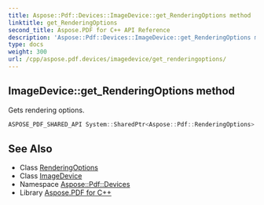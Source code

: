 ```yaml
---
title: Aspose::Pdf::Devices::ImageDevice::get_RenderingOptions method
linktitle: get_RenderingOptions
second_title: Aspose.PDF for C++ API Reference
description: 'Aspose::Pdf::Devices::ImageDevice::get_RenderingOptions method. Gets rendering options in C++.'
type: docs
weight: 300
url: /cpp/aspose.pdf.devices/imagedevice/get_renderingoptions/
---
```

## ImageDevice::get_RenderingOptions method


Gets rendering options.

```cpp
ASPOSE_PDF_SHARED_API System::SharedPtr<Aspose::Pdf::RenderingOptions> Aspose::Pdf::Devices::ImageDevice::get_RenderingOptions() const
```

## See Also

* Class [RenderingOptions](../../../aspose.pdf/renderingoptions/)
* Class [ImageDevice](../)
* Namespace [Aspose::Pdf::Devices](../../)
* Library [Aspose.PDF for C++](../../../)
